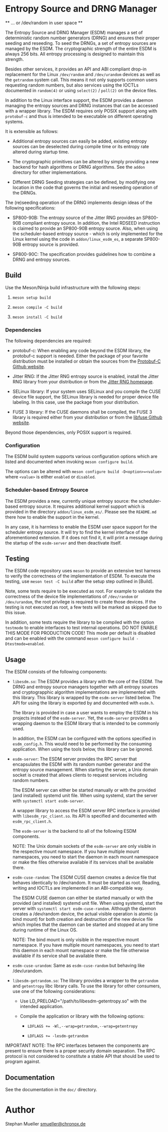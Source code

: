 # Entropy Source and DRNG Manager

** ... or /dev/random in user space **

The Entropy Source and DRNG Manager (ESDM) manages a set of deterministic
random number generators (DRNG) and ensures their proper seeding and reseeding.
To seed the DRNGs, a set of entropy sources are managed by the ESDM. The
cryptographic strength of the entire ESDM is always 256 bits. All entropy
processing is designed to maintain this strength.

Besides other services, it provides an API and ABI compliant drop-in
replacement for the Linux `/dev/random` and `/dev/urandom` devices as well
as the `getrandom` system call. This means it not only supports common
users requesting random numbers, but also services using the IOCTLs
documented in `random(4)` or using `select(2)` / `poll(2)` on the device files.

In addition to the Linux interface support, the ESDM provides a daemon managing
the entropy sources and DRNG instances that can be accessed with a wrapper
library. The ESDM requires only POSIX support along with `protobuf-c` and thus
is intended to be executable on different operating systems.

It is extensible as follows:

* Additional entropy sources can easily be added, existing entropy sources
  can be deselected during compile time or its entropy rate altered
  during startup time.

* The cryptographic primitives can be altered by simply providing a new
  backend for hash algorithms or DRNG algorithms. See the `addon` directory
  for other implementations.

* Different DRNG Seeding strategies can be defined, by modifying one location
  in the code that governs the initial and reseeding operation of the DRNGs.

The (re)seeding operation of the DRNG implements design ideas of the following
specifications:

* SP800-90B: The entropy source of the Jitter RNG provides an SP800-90B
  compliant entropy source. In addition, the Intel RDSEED instruction is
  claimed to provide an SP800-90B entropy source. Also, when using the
  scheduler-based entropy source - which is only implemented for the Linux
  kernel using the code in `addon/linux_esdm_es`, a separate SP800-90B
  entropy source is provided.

* SP800-90C: The specification provides guidelines how to combine a DRNG
  and entropy sources.

## Build

Use the Meson/Ninja build infrastructure with the following steps:

1. `meson setup build`

2. `meson compile -C build`

3. `meson install -C build`

### Dependencies

The following dependencies are required:

* protobuf-c: When enabling any code beyond the ESDM library, the protobuf-c
  support is needed. Either the package of your favorite distribution must be
  installed or obtain the sources from the
  [Protobuf-C Github website](https://github.com/protobuf-c/protobuf-c).

* Jitter RNG: If the Jitter RNG entropy source is enabled, install the Jitter
  RNG library from your distribution or from the
  [Jitter RNG homepage](https://www.chronox.de/jent.html).

* SELinux library: If your system uses SELinux and you compile the CUSE device
  file support, the SELinux library is needed for proper device file labeling.
  In this case, use the package from your distribution.

* FUSE 3 library: If the CUSE daemons shall be compiled, the FUSE 3 library
  is required either from your distribution or from the
  [libfuse Github website](https://github.com/libfuse/libfuse/).

Beyond those dependencies, only POSIX support is required.

### Configuration

The ESDM build system supports various configuration options which are
listed and documented when invoking `meson configure build`.

The options can be altered with `meson configure build -D<option>=<value>`
where `<value>` is either `enabled` or `disabled`.

### Scheduler-based Entropy Source

The ESDM provides a new, currently unique entropy source: the scheduler-based
entropy source. It requires additional kernel support which is provided
in the directory `addon/linux_esdm_es/`. Please see the `README.md` there
how to enable the support in the kernel.

In any case, it is harmless to enable the ESDM user space support for the
scheduler entropy source. It will try to find the kernel interface of the
aforementioned extension. If it does not find it, it will print a message
during the startup of the `esdm-server` and then deactivate itself.

## Testing

The ESDM code repository uses `meson` to provide an extensive test harness
to verify the correctness of the implementation of ESDM. To execute the
testing, use `meson test -C build` after the setup step outlined in [Build].

Note, some tests require to be executed as root. For example to validate the
correctness of the device file implementations of `/dev/random` or
`/dev/urandom`, the root privilege is required to create those devices.
If the testing is not executed as root, a few tests will be marked as skipped
due to this issue.

In addition, some tests require the library to be compiled with the option
`testmode` to enable interfaces to test internal operations. DO NOT ENABLE
THIS MODE FOR PRODUCTION CODE! This mode per default is disabled and can
be enabled with the command `meson configure build -Dtestmode=enabled`.

## Usage

The ESDM consists of the following components:

* `libesdm.so`: The ESDM provides a library with the core of the ESDM. The
  DRNG and entropy source managers together with all entropy sources and
  cryptograpphic algorithm implementations are implemented with this library.
  This library is wrapped by the `esdm-server` listed below. The API for using
  the library is exported by and documented with `esdm.h`.

  The library is provided in case a user wants to employ the ESDM in his
  projects instead of the `esdm-server`. Yet, the `esdm-server` provides a
  wrapping daemon to the ESDM library that is intended to be commonly used.

  In addition, the ESDM can be configured with the options specified in
  `esdm_config.h`. This would need to be performed by the consuming application.
  When using the tools below, this library can be ignored.

* `esdm-server`: The ESDM server provides the RPC server that encapsulates
  the ESDM with its random number generator and the entropy source management.
  When starting the server, a Unix domain socket is created that allows clients
  to request services including random numbers.

  The ESDM server can either be started manually or with the provided (and
  installed) systemd unit file. When using systemd, start the server with
  `systemctl start esdm-server`.

  A wrapper library to access the ESDM server RPC interface is provided with
  `libesdm_rpc_client.so`. Its API is specified and documented with
  `esdm_rpc_client.h`.

  The `esdm-server` is the backend to all of the following ESDM components.

  NOTE: The Unix domain sockets of the `esdm-server` are only visible in the
  respective mount namespace. If you have multiple mount namespaces, you need
  to start the daemon in each mount namespace or make the files otherwise
  available if its services shall be available there.

* `esdm-cuse-random`: The ESDM CUSE daemon creates a device file that behaves
  identically to /dev/random. It must be started as root. Reading, writing and
  IOCTLs are implemented in an ABI-compatible way.

  The ESDM CUSE daemon can either be started manually or with the provided (and
  installed) systemd unit file. When using systemd, start the server with
  `systemctl start esdm-cuse-random`. Although the daemon creates a /dev/random
  device, the actual visible operation is atomic (a bind mount) for both
  creation and destruction of the new device file which implies that the daemon
  can be started and stopped at any time during runtime of the Linux OS.

  NOTE: The bind mount is only visible in the respective mount namespace. If
  you have multiple mount namespaces, you need to start this daemon in each
  mount namespace or make the file otherwise available if its service shall be
  available there.

* `esdm-cuse-urandom`: Same as `esdm-cuse-random` but behaving like
  /dev/urandom.

* `libesdm-getrandom.so`: The library provides a wrapper to the `getrandom` and
  `getentropy` libc library calls. To use the library for other consumers, use
  one of the following  considerations:

	- Use LD_PRELOAD="/path/to/libesdm-getentropy.so" with the intended
	  application.

	- Compile the application or library with the following options:

		- `LDFLAGS += -Wl,--wrap=getrandom,--wrap=getentropy`

		- `LDFLAGS += -lesdm-getrandom`

IMPORTANT NOTE: The RPC interfaces between the components are present to ensure
there is a proper security domain separation. The RPC protocol is not considered
to constitute a stable API that should be used to program against.

## Documentation

See the documentation in the `doc/` directory.

# Author

Stephan Mueller <smueller@chronox.de>
